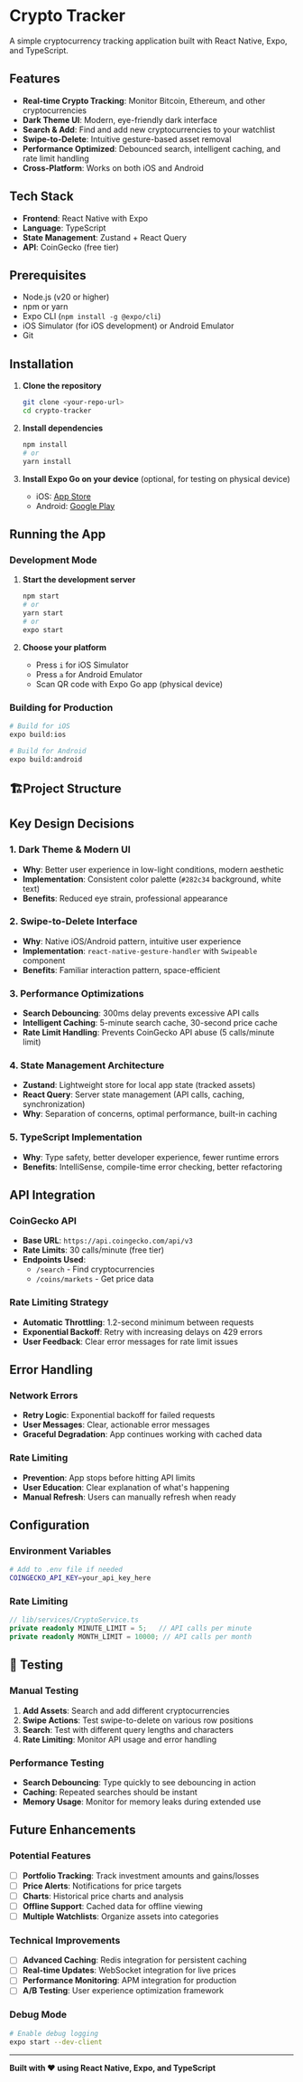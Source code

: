 # Crypto Tracker

A simple cryptocurrency tracking application built with React Native, Expo, and TypeScript.

## Features

- **Real-time Crypto Tracking**: Monitor Bitcoin, Ethereum, and other cryptocurrencies
- **Dark Theme UI**: Modern, eye-friendly dark interface
- **Search & Add**: Find and add new cryptocurrencies to your watchlist
- **Swipe-to-Delete**: Intuitive gesture-based asset removal
- **Performance Optimized**: Debounced search, intelligent caching, and rate limit handling
- **Cross-Platform**: Works on both iOS and Android

## Tech Stack

- **Frontend**: React Native with Expo
- **Language**: TypeScript
- **State Management**: Zustand + React Query
- **API**: CoinGecko (free tier)

## Prerequisites

- Node.js (v20 or higher)
- npm or yarn
- Expo CLI (`npm install -g @expo/cli`)
- iOS Simulator (for iOS development) or Android Emulator
- Git

## Installation

1. **Clone the repository**
   ```bash
   git clone <your-repo-url>
   cd crypto-tracker
   ```

2. **Install dependencies**
   ```bash
   npm install
   # or
   yarn install
   ```

3. **Install Expo Go on your device** (optional, for testing on physical device)
   - iOS: [App Store](https://apps.apple.com/app/expo-go/id982107779)
   - Android: [Google Play](https://play.google.com/store/apps/details?id=host.exp.exponent)

## Running the App

### Development Mode

1. **Start the development server**
   ```bash
   npm start
   # or
   yarn start
   # or
   expo start
   ```

2. **Choose your platform**
   - Press `i` for iOS Simulator
   - Press `a` for Android Emulator
   - Scan QR code with Expo Go app (physical device)

### Building for Production

```bash
# Build for iOS
expo build:ios

# Build for Android
expo build:android
```

## 🏗Project Structure


## Key Design Decisions

### 1. **Dark Theme & Modern UI**
- **Why**: Better user experience in low-light conditions, modern aesthetic
- **Implementation**: Consistent color palette (`#282c34` background, white text)
- **Benefits**: Reduced eye strain, professional appearance

### 2. **Swipe-to-Delete Interface**
- **Why**: Native iOS/Android pattern, intuitive user experience
- **Implementation**: `react-native-gesture-handler` with `Swipeable` component
- **Benefits**: Familiar interaction pattern, space-efficient

### 3. **Performance Optimizations**
- **Search Debouncing**: 300ms delay prevents excessive API calls
- **Intelligent Caching**: 5-minute search cache, 30-second price cache
- **Rate Limit Handling**: Prevents CoinGecko API abuse (5 calls/minute limit)

### 4. **State Management Architecture**
- **Zustand**: Lightweight store for local app state (tracked assets)
- **React Query**: Server state management (API calls, caching, synchronization)
- **Why**: Separation of concerns, optimal performance, built-in caching

### 5. **TypeScript Implementation**
- **Why**: Type safety, better developer experience, fewer runtime errors
- **Benefits**: IntelliSense, compile-time error checking, better refactoring

## API Integration

### CoinGecko API
- **Base URL**: `https://api.coingecko.com/api/v3`
- **Rate Limits**: 30 calls/minute (free tier)
- **Endpoints Used**:
  - `/search` - Find cryptocurrencies
  - `/coins/markets` - Get price data

### Rate Limiting Strategy
- **Automatic Throttling**: 1.2-second minimum between requests
- **Exponential Backoff**: Retry with increasing delays on 429 errors
- **User Feedback**: Clear error messages for rate limit issues

## Error Handling

### Network Errors
- **Retry Logic**: Exponential backoff for failed requests
- **User Messages**: Clear, actionable error messages
- **Graceful Degradation**: App continues working with cached data

### Rate Limiting
- **Prevention**: App stops before hitting API limits
- **User Education**: Clear explanation of what's happening
- **Manual Refresh**: Users can manually refresh when ready

## Configuration

### Environment Variables
```bash
# Add to .env file if needed
COINGECKO_API_KEY=your_api_key_here
```

### Rate Limiting
```typescript
// lib/services/CryptoService.ts
private readonly MINUTE_LIMIT = 5;   // API calls per minute
private readonly MONTH_LIMIT = 10000; // API calls per month
```

## 🧪 Testing

### Manual Testing
1. **Add Assets**: Search and add different cryptocurrencies
2. **Swipe Actions**: Test swipe-to-delete on various row positions
3. **Search**: Test with different query lengths and characters
4. **Rate Limiting**: Monitor API usage and error handling

### Performance Testing
- **Search Debouncing**: Type quickly to see debouncing in action
- **Caching**: Repeated searches should be instant
- **Memory Usage**: Monitor for memory leaks during extended use

## Future Enhancements

### Potential Features
- [ ] **Portfolio Tracking**: Track investment amounts and gains/losses
- [ ] **Price Alerts**: Notifications for price targets
- [ ] **Charts**: Historical price charts and analysis
- [ ] **Offline Support**: Cached data for offline viewing
- [ ] **Multiple Watchlists**: Organize assets into categories

### Technical Improvements
- [ ] **Advanced Caching**: Redis integration for persistent caching
- [ ] **Real-time Updates**: WebSocket integration for live prices
- [ ] **Performance Monitoring**: APM integration for production
- [ ] **A/B Testing**: User experience optimization framework

### Debug Mode
```bash
# Enable debug logging
expo start --dev-client
```

---

**Built with ❤️ using React Native, Expo, and TypeScript**
